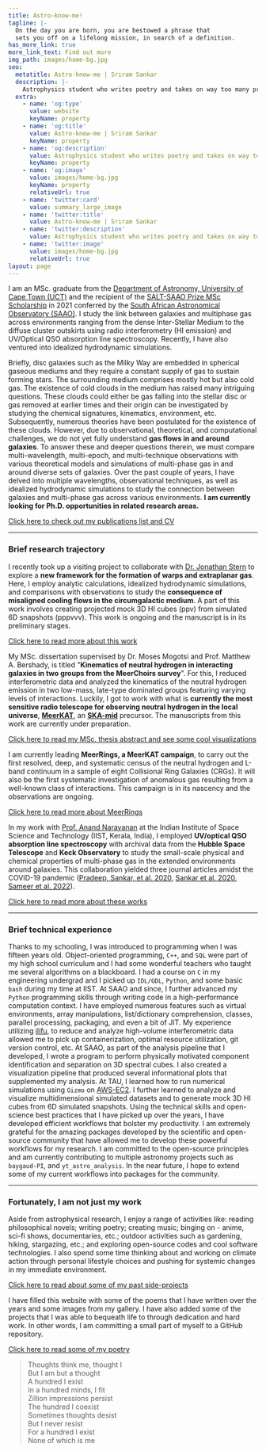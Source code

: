 ```yaml
---
title: Astro-know-me!
tagline: |- 
  On the day you are born, you are bestowed a phrase that
  sets you off on a lifelong mission, in search of a definition. 
has_more_link: true
more_link_text: Find out more
img_path: images/home-bg.jpg
seo:
  metatitle: Astro-know-me | Sriram Sankar
  description: |-
    Astrophysics student who writes poetry and takes on way too many projects. 
  extra:
    - name: 'og:type'
      value: website
      keyName: property
    - name: 'og:title'
      value: Astro-know-me | Sriram Sankar
      keyName: property
    - name: 'og:description'
      value: Astrophysics student who writes poetry and takes on way too many projects. 
      keyName: property
    - name: 'og:image'
      value: images/home-bg.jpg
      keyName: property
      relativeUrl: true
    - name: 'twitter:card'
      value: summary_large_image
    - name: 'twitter:title'
      value: Astro-know-me | Sriram Sankar
    - name: 'twitter:description'
      value: Astrophysics student who writes poetry and takes on way too many projects. 
    - name: 'twitter:image'
      value: images/home-bg.jpg
      relativeUrl: true
layout: page
---
```


I am an MSc. graduate from the [Department of Astronomy, University of Cape Town (UCT)](https://science.uct.ac.za/department-astronomy) and the recipient of the [SALT-SAAO Prize MSc Scholarship](https://www.saao.ac.za/salt-saao-prize-scholarship/) in 2021 conferred by the [South African Astronomical Observatory (SAAO)](https://www.saao.ac.za/). I study the link between galaxies and multiphase gas across environments ranging from the dense Inter-Stellar Medium to the diffuse cluster outskirts using radio interferometry (HI emission) and UV/Optical QSO absorption line spectroscopy. Recently, I have also ventured into idealized hydrodynamic simulations.

Briefly, disc galaxies such as the Milky Way are embedded in spherical gaseous mediums and they require a constant supply of gas to sustain forming stars. The surrounding medium comprises mostly hot but also cold gas. The existence of cold clouds in the medium has raised many intriguing questions. These clouds could either be gas falling into the stellar disc or gas removed at earlier times and their origin can be investigated by studying the chemical signatures, kinematics, environment, etc. Subsequently, numerous theories have been postulated for the existence of these clouds. However, due to observational, theoretical, and computational challenges, we do not yet fully understand **gas flows in and around galaxies**. To answer these and deeper questions therein, we must compare multi-wavelength, multi-epoch, and multi-technique observations with various theoretical models and simulations of multi-phase gas in and around diverse sets of galaxies. Over the past couple of years, I have delved into multiple wavelengths, observational techniques, as well as idealized hydrodynamic simulations to study the connection between galaxies and multi-phase gas across various environments. **I am currently looking for Ph.D. opportunities in related research areas.**
<div>
  <p class="read-more">
    <a class="read-more-link" href="/contact">Click here to check out my publications list and CV<span class="icon-arrow-right" aria-hidden="true"></span></a>
  </p>
</div>
<!-- If you would like to check out my publications list or my CV [click here]({{< ref "/contact" >}}). -->

---

### Brief research trajectory

I recently took up a visiting project to collaborate with [Dr. Jonathan Stern](https://www.sternjon.sites.tau.ac.il/) to explore a **new framework for the formation of warps and extraplanar gas**. Here, I employ analytic calculations, idealized hydrodynamic simulations, and comparisons with observations to study the **consequence of misaligned cooling flows in the circumgalactic medium**. A part of this work involves creating projected mock 3D HI cubes (ppv) from simulated 6D snapshots (pppvvv). This work is ongoing and the manuscript is in its preliminary stages.
<div>
  <p class="read-more">
    <a class="read-more-link" href="/research">Click here to read more about this work<span class="icon-arrow-right" aria-hidden="true"></span></a>
  </p>
</div>
<!-- You can read more about this work [here]({{< ref "/research" >}}) -->

My MSc. dissertation supervised by Dr. Moses Mogotsi and Prof. Matthew A. Bershady, is titled "**Kinematics of neutral hydrogen in interacting galaxies in two groups from the MeerChoirs survey**". For this, I reduced interferometric data and analyzed the kinematics of the neutral hydrogen emission in two low-mass, late-type dominated groups featuring varying levels of interactions. Luckily, I got to work with what is **currently the most sensitive radio telescope for observing neutral hydrogen in the local universe**, [**MeerKAT**](https://en.wikipedia.org/wiki/MeerKAT), an [**SKA-mid**](https://www.skao.int/en/explore/telescopes/ska-mid) precursor. The manuscripts from this work are currently under preparation.
<div>
  <p class="read-more">
    <a class="read-more-link" href="/msc_thesis">Click here to read my MSc. thesis abstract and see some cool visualizations<span class="icon-arrow-right" aria-hidden="true"></span></a>
  </p>
</div>
 <!-- but you can read a summary and see some cool visualizations [here]({{< ref "/msc_thesis" >}}). -->

I am currently leading **MeerRings, a MeerKAT campaign**, to carry out the first resolved, deep, and systematic census of the neutral hydrogen and L-band continuum in a sample of eight Collisional Ring Galaxies (CRGs). It will also be the first systematic investigation of anomalous gas resulting from a well-known class of interactions. This campaign is in its nascency and the observations are ongoing.
<div>
  <p class="read-more">
    <a class="read-more-link" href="/meerrings">Click here to read more about MeerRings<span class="icon-arrow-right" aria-hidden="true"></span></a>
  </p>
</div>
<!-- To read more about this project [click here]({{< ref "/meerrings" >}}). -->

In my work with [Prof. Anand Narayanan](https://www.iist.ac.in/ess/anand) at the Indian Institute of Space Science and Technology (IIST, Kerala, India), I employed **UV/optical QSO absorption line spectroscopy** with archival data from the **Hubble Space Telescope** and **Keck Observatory** to study the small-scale physical and chemical properties of multi-phase gas in the extended environments around galaxies. This collaboration yielded three journal articles amidst the COVID-19 pandemic ([Pradeep, Sankar, et al. 2020](https://ui.adsabs.harvard.edu/abs/2020MNRAS.493..250P/abstract), [Sankar et al. 2020](https://ui.adsabs.harvard.edu/abs/2020MNRAS.498.4864S/abstract), [Sameer et al. 2022](https://ui.adsabs.harvard.edu/abs/2022MNRAS.510.5796S/abstract)).
<div>
  <p class="read-more">
    <a class="read-more-link" href="/research">Click here to read more about these works<span class="icon-arrow-right" aria-hidden="true"></span></a>
  </p>
</div>
<!-- You can read more about these works [here]({{< ref "/research" >}}). -->

---

### Brief technical experience

Thanks to my schooling, I was introduced to programming when I was fifteen years old. Object-oriented programming, `C++`, and `SQL` were part of my high school curriculum and I had some wonderful teachers who taught me several algorithms on a blackboard. I had a course on `C` in my engineering undergrad and I picked up `IDL/GDL`, `Python`, and some basic `bash` during my time at IIST. At SAAO and since, I further advanced my `Python` programming skills through writing code in a high-performance computation context. I have employed numerous features such as virtual environments, array manipulations, list/dictionary comprehension, classes, parallel processing, packaging, and even a bit of JIT. My experience utilizing [ilifu](https://www.ilifu.ac.za/), to reduce and analyze high-volume interferometric data allowed me to pick up containerization, optimal resource utilization, git version control, etc. At SAAO, as part of the analysis pipeline that I developed, I wrote a program to perform physically motivated component identification and separation on 3D spectral cubes. I also created a visualization pipeline that produced several informational plots that supplemented my analysis. At TAU, I learned how to run numerical simulations using `Gizmo` on [AWS-EC2](https://docs.aws.amazon.com/AWSEC2/latest/UserGuide/concepts.html). I further learned to analyze and visualize multidimensional simulated datasets and to generate mock 3D HI cubes from 6D simulated snapshots. Using the technical skills and open-science best practices that I have picked up over the years, I have developed efficient workflows that bolster my productivity. I am extremely grateful for the amazing packages developed by the scientific and open-source community that have allowed me to develop these powerful workflows for my research. I am committed to the open-source principles and am currently contributing to multiple astronomy projects such as `baygaud-PI`, and `yt_astro_analysis`. In the near future, I hope to extend some of my current workflows into packages for the community.  

---

### Fortunately, I am not just my work

Aside from astrophysical research, I enjoy a range of activities like: reading philosophical novels; writing poetry; creating music; binging on - anime, sci-fi shows, documentaries, etc.; outdoor activities such as gardening, hiking, stargazing, etc.; and exploring open-source codes and cool software technologies. I also spend some time thinking about and working on climate action through personal lifestyle choices and pushing for systemic changes in my immediate environment.
<div>
  <p class="read-more">
    <a class="read-more-link" href="/sideprojects">Click here to read about some of my past side-projects<span class="icon-arrow-right" aria-hidden="true"></span></a>
  </p>
</div>
<!-- To read about some of my past side-projects [click here]({{< ref "/sideprojects" >}}). -->

I have filled this website with some of the poems that I have written over the years and some images from my gallery. I have also added some of the projects that I was able to bequeath life to through dedication and hard work. In other words, I am committing a small part of myself to a GitHub repository.
<div>
  <p class="read-more">
    <a class="read-more-link" href="/research">Click here to read some of my poetry<span class="icon-arrow-right" aria-hidden="true"></span></a>
  </p>
</div>
<!-- If you want to **Astro-know-me!** [click here]({{< ref "/thoughts" >}}). -->

> Thoughts think me, thought I   
But I am but a thought  
A hundred I exist  
In a hundred minds, I fit  
Zillion impressions persist  
The hundred I coexist  
Sometimes thoughts desist  
But I never resist  
For a hundred I exist  
None of which is me   

<!---
I started with a Stackbit v1 theme but heavily modified it for my purpose (stackbit v2 platform is looking great, I highly recommend it).
--->
